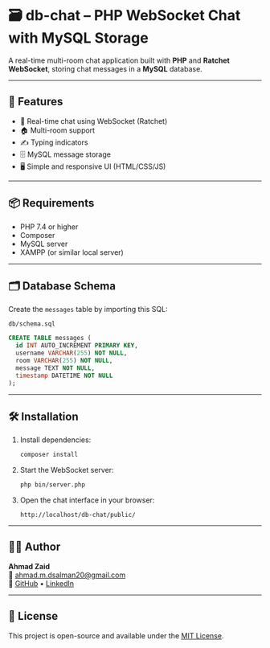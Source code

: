 # 🗃️ db-chat – PHP WebSocket Chat with MySQL Storage

A real-time multi-room chat application built with **PHP** and **Ratchet WebSocket**, storing chat messages in a **MySQL** database.

---

## 🚀 Features

- 🔌 Real-time chat using WebSocket (Ratchet)
- 🏠 Multi-room support
- ✍️ Typing indicators
- 🗄️ MySQL message storage
- 🖥️ Simple and responsive UI (HTML/CSS/JS)

---

## 📦 Requirements

- PHP 7.4 or higher
- Composer
- MySQL server
- XAMPP (or similar local server)

---

## 🗂️ Database Schema

Create the `messages` table by importing this SQL:

```
db/schema.sql
```

```sql
CREATE TABLE messages (
  id INT AUTO_INCREMENT PRIMARY KEY,
  username VARCHAR(255) NOT NULL,
  room VARCHAR(255) NOT NULL,
  message TEXT NOT NULL,
  timestamp DATETIME NOT NULL
);
```

---

## 🛠️ Installation

1. Install dependencies:
   ```bash
   composer install
   ```

2. Start the WebSocket server:
   ```bash
   php bin/server.php
   ```

3. Open the chat interface in your browser:
   ```
   http://localhost/db-chat/public/
   ```

---

## 🧑‍💻 Author

**Ahmad Zaid**  
📧 [ahmad.m.dsalman20@gmail.com](mailto:ahmad.m.dsalman20@gmail.com)  
💼 [GitHub](https://github.com/ahmadzaid20) • [LinkedIn](https://linkedin.com/in/ahmad-moh-zaid)

---

## 📃 License

This project is open-source and available under the [MIT License](LICENSE).
